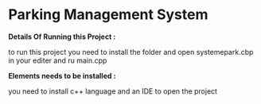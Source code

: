 # Parking Management System

**Details Of Running this Project :**

to run this project you need to install the folder and open systemepark.cbp in your editer and ru main.cpp

**Elements needs to be installed :**

you need to install c++ language and an IDE to open the project 
